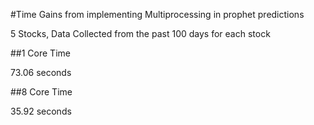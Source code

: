 #Time Gains from implementing Multiprocessing in prophet predictions

5 Stocks, Data Collected from the past 100 days for each stock

##1 Core Time

73.06 seconds

##8 Core Time

35.92 seconds